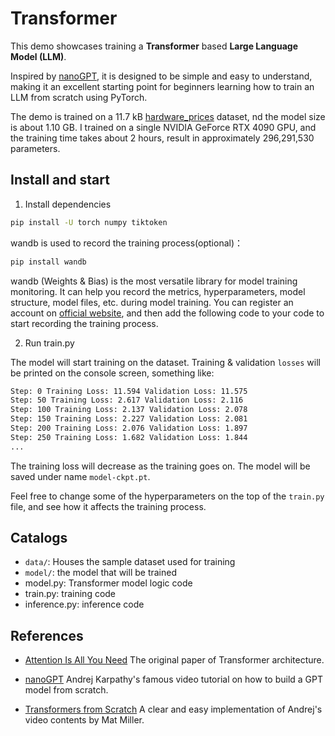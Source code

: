 # Transformer
This demo showcases training a **Transformer** based **Large Language Model (LLM)**. 

Inspired by [nanoGPT](https://github.com/karpathy/nanoGPT), it is designed to be simple and easy to understand, making it an excellent starting point for beginners learning how to train an LLM from scratch using PyTorch.

The demo is trained on a 11.7 kB [hardware_prices](https://huggingface.co/datasets/Astrale0031/hardware_prices/raw/main/hardware_prices.csv) dataset, nd the model size is about 1.10 GB. I trained on a single NVIDIA GeForce RTX 4090 GPU, and the training time takes about 2 hours, result in approximately 296,291,530 parameters.


## Install and start
1. Install dependencies
```bash
pip install -U torch numpy tiktoken
```

wandb is used to record the training process(optional)：

```bash
pip install wandb
```

wandb (Weights & Bias) is the most versatile library for model training monitoring. It can help you record the metrics, hyperparameters, model structure, model files, etc. during model training. You can register an account on [official website](https://wandb.ai/), and then add the following code to your code to start recording the training process.

2. Run train.py

 The model will start training on the dataset. Training & validation `losses` will be printed on the console screen, something like:

```bash
Step: 0 Training Loss: 11.594 Validation Loss: 11.575
Step: 50 Training Loss: 2.617 Validation Loss: 2.116
Step: 100 Training Loss: 2.137 Validation Loss: 2.078
Step: 150 Training Loss: 2.227 Validation Loss: 2.081
Step: 200 Training Loss: 2.076 Validation Loss: 1.897
Step: 250 Training Loss: 1.682 Validation Loss: 1.844
...
```

The training loss will decrease as the training goes on.  The model will be saved under name `model-ckpt.pt`. 

Feel free to change some of the hyperparameters on the top of the `train.py` file, and see how it affects the training process.

## Catalogs

- `data/`: Houses the sample dataset used for training
- `model/`: the model that will be trained
- model.py: Transformer model logic code
- train.py: training code
- inference.py: inference code

## References
- [Attention Is All You Need](https://arxiv.org/abs/1706.03762) The original paper of Transformer architecture.
+ [nanoGPT](https://github.com/karpathy/nanoGPT) Andrej Karpathy's famous video tutorial on how to build a GPT model from scratch.
* [Transformers from Scratch](https://blog.matdmiller.com/posts/2023-06-10_transformers/notebook.html) A clear and easy implementation of Andrej's video contents by Mat Miller.
